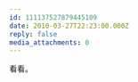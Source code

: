 ```yaml
---
id: 111137527879445109
date: 2010-03-27T22:23:00.000Z
reply: false
media_attachments: 0
---
```


看看。 ​​​​

